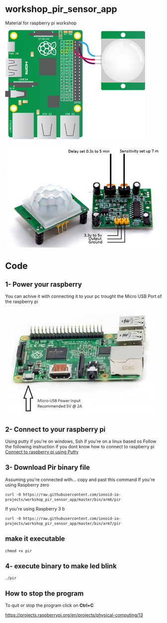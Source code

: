 # workshop_pir_sensor_app
Material for raspberry pi workshop

![circuit](doc/img/pir_wiring.png)

![circuit](doc/img/pir-sensor-pinout_1_orig.png)

# Code

## 1- Power your raspberry

You can achive it with connecting it to your pc trought the Micro USB Port of the raspberry pi

![power](doc/img/1-min.jpg)

## 2- Connect to your raspberry pi
Using putty if you're on windows, Ssh if you're on a linux based os
Follow the following instruction if you dont know how to connect to raspberry pi
[Connect to raspberry pi using Putty](https://github.com/ionoid-io-projects/workshop/blob/master/doc/od-iot-raspbian-rpi-zero-windows.md#5-first-boot)

## 3- Download Pir binary file

Assuming you're connected with... copy and past this command
If you're using Raspberry zero
```
curl -O https://raw.githubusercontent.com/ionoid-io-projects/workshop_pir_sensor_app/master/bin/arm6/pir
```

If you're using Raspberry 3 b
```
curl -O https://raw.githubusercontent.com/ionoid-io-projects/workshop_pir_sensor_app/master/bin/arm7/pir
```
## make it executable
```
chmod +x pir
```

## 4- execute binary to make led blink
```
./pir
```

## How to stop the program
To quit or stop the program click on **Ctrl+C**


https://projects.raspberrypi.org/en/projects/physical-computing/13